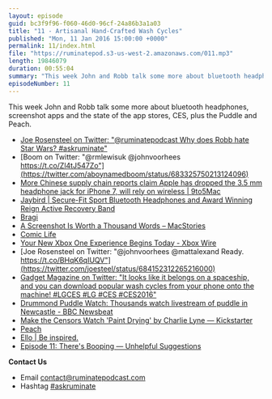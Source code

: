 ```yaml
---
layout: episode
guid: bc3f9f96-f060-46d0-96cf-24a86b3a1a03
title: "11 - Artisanal Hand-Crafted Wash Cycles"
published: "Mon, 11 Jan 2016 15:00:00 +0000"
permalink: 11/index.html
file: "https://ruminatepod.s3-us-west-2.amazonaws.com/011.mp3"
length: 19846079
duration: 00:55:04
summary: "This week John and Robb talk some more about bluetooth headphones, screenshot apps and the state of the app stores, CES, plus the Puddle and Peach."
episodeNumber: 11
---
```


This week John and Robb talk some more about bluetooth headphones, screenshot apps and the state of the app stores, CES, plus the Puddle and Peach.

*   [Joe Rosensteel on Twitter: "@ruminatepodcast Why does Robb hate Star Wars? #askruminate"](https://twitter.com/joesteel/status/676444885155639296)
*   [Boom on Twitter: "@rmlewisuk @johnvoorhees https://t.co/Zl4tJ547Zo"](https://twitter.com/aboynamedboom/status/683325750213124096)
*   [More Chinese supply chain reports claim Apple has dropped the 3.5 mm headphone jack for iPhone 7, will rely on wireless | 9to5Mac](http://9to5mac.com/2016/01/05/apple-dropping-removing-headphone-port-iphone-7/)
*   [Jaybird | Secure-Fit Sport Bluetooth Headphones and Award Winning Reign Active Recovery Band](http://www.jaybirdsport.com/)
*   [Bragi](http://www.bragi.com/)
*   [A Screenshot Is Worth a Thousand Words – MacStories](https://www.macstories.net/roundups/a-screenshot-is-worth-a-thousand-words/)
*   [Comic Life](http://www.comiclife.com/)
*   [Your New Xbox One Experience Begins Today - Xbox Wire](http://news.xbox.com/2015/11/12/new-xbox-one-experience-begins-today/)
*   [Joe Rosensteel on Twitter: "@johnvoorhees @mattalexand Ready. https://t.co/BHqK6qIUQV"](https://twitter.com/joesteel/status/684152312265216000)
*   [Gadget Magazine on Twitter: "It looks like it belongs on a spaceship, and you can download popular wash cycles from your phone onto the machine! #LGCES #LG #CES #CES2016"](https://twitter.com/gadget_magazine/status/684414637643816961)
*   [Drummond Puddle Watch: Thousands watch livestream of puddle in Newcastle - BBC Newsbeat](http://www.bbc.co.uk/newsbeat/article/35245437/drummond-puddle-watch-thousands-watch-livestream-of-puddle-in-newcastle)
*   [Make the Censors Watch 'Paint Drying' by Charlie Lyne — Kickstarter](https://www.kickstarter.com/projects/charlielyne/make-the-censors-watch-paint-drying)
*   [Peach](http://peach.cool/)
*   [Ello | Be inspired.](https://ello.co/explore)
*   [Episode 11: There's Booping — Unhelpful Suggestions](http://unhelpful-suggestions.com/podcast/11)

**Contact Us**

*   Email [contact@ruminatepodcast.com](mailto:contact@ruminatepodcast.com)
*   Hashtag [#askruminate](https://twitter.com/search?q=askruminate)

